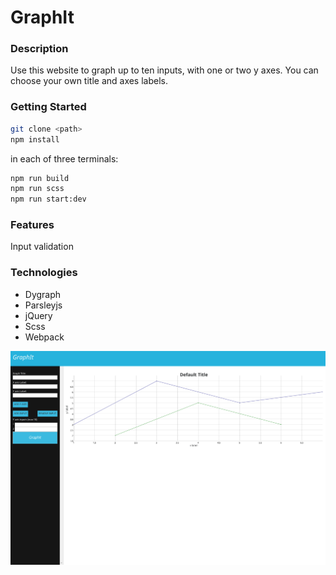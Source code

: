 # GraphIt

### Description
Use this website to graph up to ten inputs, with one or two y axes. You can choose your own title and axes labels.

### Getting Started

```sh
git clone <path>
npm install
```

in each of three terminals:
```sh
npm run build
npm run scss
npm run start:dev
```


### Features
Input validation

### Technologies 
- Dygraph 
- Parsleyjs
- jQuery
- Scss
- Webpack

![](/src/images/graphs-default.png)
